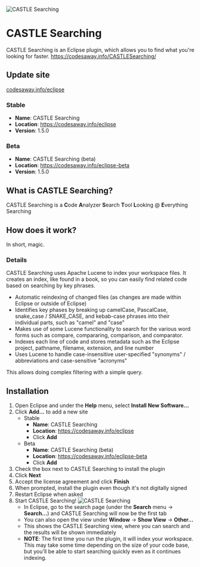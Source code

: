 ![CASTLE Searching](https://codesaway.info/images/CASTLESearching.png)

# CASTLE Searching
CASTLE Searching is an Eclipse plugin, which allows you to find what you're looking for faster.
https://codesaway.info/CASTLESearching/

## Update site
[codesaway.info/eclipse](https://codesaway.info/eclipse)

### Stable
* **Name**: CASTLE Searching
* **Location**: https://codesaway.info/eclipse
* **Version**: 1.5.0

### Beta
* **Name**: CASTLE Searching (beta)
* **Location**: https://codesaway.info/eclipse-beta
* **Version**: 1.5.0

## What is CASTLE Searching?
CASTLE Searching is a **C**ode **A**nalyzer **S**earch **T**ool **L**ooking @ **E**verything Searching

## How does it work?

In short, magic.

### Details
CASTLE Searching uses Apache Lucene to index your workspace files. It creates an index, like found in a book, so you can easily find related code based on searching by key phrases.

* Automatic reindexing of changed files (as changes are made within Eclipse or outside of Eclipse)
* Identifies key phases by breaking up camelCase, PascalCase, snake_case / SNAKE_CASE, and kebab-case phrases into their individual parts, such as "camel" and "case"
* Makes use of some Lucene functionality to search for the various word forms such as compare, compararing, comparison, and comparator.
* Indexes each line of code and stores metadata such as the Eclipse project, pathname, filename, extension, and line number
* Uses Lucene to handle case-insensitive user-specified "synonyms" / abbreviations and case-sensitive "acronyms"

This allows doing complex filtering with a simple query.

## Installation
1. Open Eclipse and under the **Help** menu, select **Install New Software...**
2. Click **Add...** to add a new site
   * Stable
      * **Name**: CASTLE Searching
      * **Location**: https://codesaway.info/eclipse
      * Click **Add**
   * Beta
      * **Name**: CASTLE Searching (beta)
      * **Location**: https://codesaway.info/eclipse-beta
      * Click **Add**
3. Check the box next to CASTLE Searching to install the plugin
4. Click **Next**
5. Accept the license agreement and click **Finish**
6. When prompted, install the plugin even though it's not digitally signed
7. Restart Eclipse when asked
8. Start CASTLE Searching! ![CASTLE Searching](https://codesaway.info/images/CASTLE@2x.png)
   * In Eclipse, go to the search page (under the **Search** menu -> **Search...**) and CASTLE Searching will now be the first tab
   * You can also open the view under **Window** -> **Show View** -> **Other...**
   * This shows the CASTLE Searching view, where you can search and the results will be shown immediately
   * **NOTE**: The first time you run the plugin, it will index your workspace. This may take some time depending on the size of your code base, but you'll be able to start searching quickly even as it continues indexing.
